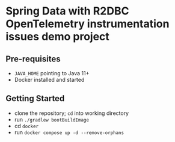 # Spring Data with R2DBC OpenTelemetry instrumentation issues demo project

## Pre-requisites

- `JAVA_HOME` pointing to Java 11+
- Docker installed and started

## Getting Started

- clone the repository; `cd` into working directory
- run `./gradlew bootBuildImage`
- cd `docker`
- run `docker compose up -d --remove-orphans`